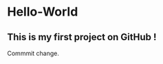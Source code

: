 # Hello-World
This is my first project on GitHub !
--------------------------------------------
Commmit change.
